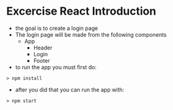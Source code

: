 # Excercise React Introduction

- the goal is to create a login page
- The login page will be made from the following components
  - App
    - Header
    - Login
    - Footer
- to run the app you must first do:

```
> npm install
```

- after you did that you can run the app with:

```
> npm start
```
